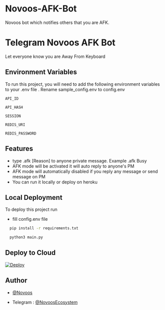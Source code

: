 # Novoos-AFK-Bot
Novoos bot which notifies others that you are AFK.


# Telegram Novoos AFK Bot

Let everyone know you are Away From Keyboard


## Environment Variables

To run this project, you will need to add the following environment variables to your .env file
. Rename sample_config.env to config.env 

`API_ID`

`API_HASH`

`SESSION`

`REDIS_URI`

`REDIS_PASSWORD`


## Features

- type .afk [Reason] to anyone private message. Example .afk Busy
- AFK mode will be activated it will auto reply to anyone's PM
- AFK mode will automatically disabled if you reply any message or send message on PM
- You can run it locally or deploy on heroku


## Local Deployment

To deploy this project run

* fill config.env file

```bash
  pip install -r requirements.txt
```

```bash
  python3 main.py 
```

## Deploy to Cloud

[![Deploy](https://www.herokucdn.com/deploy/button.svg)](https://heroku.com/deploy?template=https://github.com/Novoos/Novoos-AFK-Bot)

## Author

- [@Novoos](https://www.github.com/Novoos)
* Telegram : [@NovoosEcosystem](https://t.me/NovoosEcosystem)





